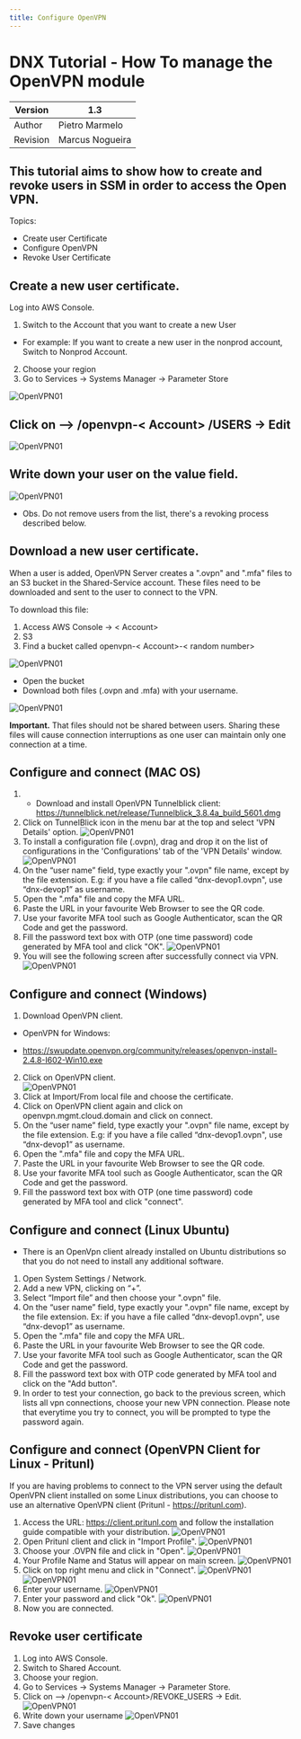 ```yaml
---
title: Configure OpenVPN
---
```


# DNX Tutorial - How To manage the OpenVPN module

| Version  | 1.3             |
| -------- | --------------- |
| Author   | Pietro Marmelo  |
| Revision | Marcus Nogueira |

## This tutorial aims to show how to create and revoke users in SSM in order to access the Open VPN.

Topics:
 - Create user Certificate
 - Configure OpenVPN
 - Revoke User Certificate

## Create a new user certificate.

 Log into AWS Console.
1. Switch to the Account that you want to create a new User
* For example: If you want to create a new user in the nonprod account, Switch to Nonprod Account. 
2. Choose your region
3. Go to Services → Systems Manager → Parameter Store

![OpenVPN01](/assets/images/OpenVPN_01.png)


## Click on --> /openvpn-< Account> /USERS → Edit

![OpenVPN01](/assets/images/OpenVPN_02.png)

## Write down your user on the value field.

![OpenVPN01](/assets/images/OpenVPN_03.png)

* Obs. Do not remove users from the list, there's a revoking process described below.

## Download a new user certificate.

When a user is added, OpenVPN Server creates a ".ovpn" and ".mfa" files to an S3 bucket in the Shared-Service account. These files need to be downloaded and sent to the user to connect to the VPN.

To download this file:

1. Access AWS Console → < Account> 
2. S3
3. Find a bucket called openvpn-< Account>-< random number>

![OpenVPN01](/assets/images/OpenVPN_04.png)

 * Open the bucket
 * Download both files (.ovpn and .mfa) with your username.

 ![OpenVPN01](/assets/images/OpenVPN_05.png)

**Important.** That files should not be shared between users. Sharing these files will cause connection interruptions as one user can maintain only one connection at a time.


## Configure and connect (MAC OS)
1. * Download and install OpenVPN Tunnelblick client: https://tunnelblick.net/release/Tunnelblick_3.8.4a_build_5601.dmg
2. Click on TunnelBlick icon in the menu bar at the top and select 'VPN Details' option.
![OpenVPN01](/assets/images/OpenVPN_06.png)
3. To install a configuration file (.ovpn), drag and drop it on the list of configurations in the 'Configurations' tab of the 'VPN Details' window.  
![OpenVPN01](/assets/images/OpenVPN_07.png)
4. On the “user name” field, type exactly your ".ovpn" file name, except by the file extension. E.g: if you have a file called “dnx-devop1.ovpn", use “dnx-devop1” as username.
5. Open the ".mfa" file and copy the MFA URL.
6. Paste the URL in your favourite Web Browser to see the QR code.
7. Use your favorite MFA tool such as Google Authenticator, scan the QR Code and get the password.
8. Fill the password text box with OTP (one time password) code generated by MFA tool and click "OK".
![OpenVPN01](/assets/images/OpenVPN_08.png)
9. You will see the following screen after successfully connect via VPN.
![OpenVPN01](/assets/images/OpenVPN_09.png)

## Configure and connect (Windows)
1. Download OpenVPN client.
 * OpenVPN for Windows:
 - https://swupdate.openvpn.org/community/releases/openvpn-install-2.4.8-I602-Win10.exe
2. Click on OpenVPN client.  
![OpenVPN01](/assets/images/OpenVPN_10.png)
3. Click at Import/From local file and choose the certificate.
4. Click on OpenVPN client again and click on openvpn.mgmt.cloud.domain and click on connect.
5. On the “user name” field, type exactly your ".ovpn" file name, except by the file extension. E.g: if you have a file called “dnx-devop1.ovpn", use “dnx-devop1” as username.
6. Open the ".mfa" file and copy the MFA URL.
7. Paste the URL in your favourite Web Browser to see the QR code.
8. Use your favorite MFA tool such as Google Authenticator, scan the QR Code and get the password.
9. Fill the password text box with OTP (one time password) code generated by MFA tool and click "connect".


## Configure and connect (Linux Ubuntu)
*  There is an OpenVpn client already installed on Ubuntu distributions so that you do not need to install any additional software.
1. Open System Settings / Network.
2. Add a new VPN, clicking on “+”.
3. Select “Import file” and then choose your ".ovpn" file.
4. On the “user name” field, type exactly your ".ovpn" file name, except by the file extension. Ex: if you have a file called “dnx-devop1.ovpn", use “dnx-devop1” as username.
5. Open the ".mfa" file and copy the MFA URL.
6. Paste the URL in your favourite Web Browser to see the QR code.
7. Use your favorite MFA tool such as Google Authenticator, scan the QR Code and get the password.
8. Fill the password text box with OTP code generated by MFA tool and click on the "Add button".
9. In order to test your connection, go back to the previous screen, which lists all vpn connections, choose your new VPN connection. Please note that everytime you try to connect, you will be prompted to type the password again.

## Configure and connect (OpenVPN Client for Linux - Pritunl)

If you are having problems to connect to the VPN server using the default OpenVPN client installed on some Linux distributions, you can choose to use an alternative OpenVPN client (Pritunl - https://pritunl.com).

1. Access the URL: https://client.pritunl.com and follow the installation guide compatible with your distribution.
![OpenVPN01](/assets/images/OpenVPN_13.png)
2. Open Pritunl client and click in "Import Profile".
![OpenVPN01](/assets/images/OpenVPN_14.png)
3. Choose your .OVPN file and click in "Open".
![OpenVPN01](/assets/images/OpenVPN_15.png)
4. Your Profile Name and Status will appear on main screen.
![OpenVPN01](/assets/images/OpenVPN_16.png) 
5. Click on top right menu and click in "Connect".
![OpenVPN01](/assets/images/OpenVPN_17_0.png)
![OpenVPN01](/assets/images/OpenVPN_17.png)
6. Enter your username.
![OpenVPN01](/assets/images/OpenVPN_18.png)
7. Enter your password and click "Ok".
![OpenVPN01](/assets/images/OpenVPN_19.png)
8. Now you are connected.

## Revoke user certificate
1. Log into AWS Console.
2. Switch to Shared Account.
3. Choose your region.
4. Go to Services → Systems Manager → Parameter Store.
5. Click on --> /openvpn-< Account>/REVOKE_USERS → Edit.
![OpenVPN01](/assets/images/OpenVPN_11.png)
6. Write down your username
![OpenVPN01](/assets/images/OpenVPN_12.png)
7. Save changes